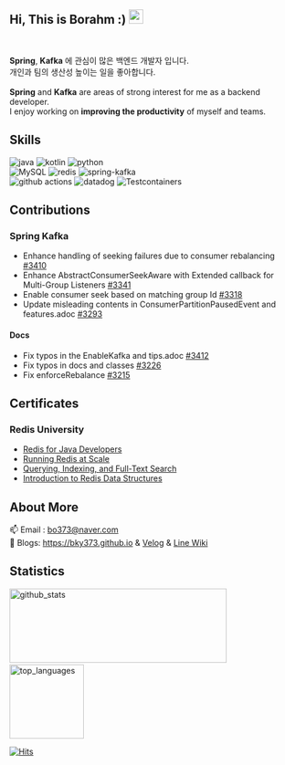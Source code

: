 <h2> Hi, This is Borahm :) <img src="https://media.giphy.com/media/hvRJCLFzcasrR4ia7z/giphy.gif" width="25px"> </h2>

<br/>

**Spring**, **Kafka** 에 관심이 많은 백엔드 개발자 입니다. <br>
개인과 팀의 생산성 높이는 일을 좋아합니다. <br><br>
**Spring** and **Kafka** are areas of strong interest for me as a backend developer. <br>
I enjoy working on **improving the productivity** of myself and teams.


## Skills 
<p>
  <img alt="java" src="https://img.shields.io/badge/-Java-FF7A59?style=flat-square&logo=java&logoColor=white" />
  <img alt="kotlin" src="https://img.shields.io/badge/-Kotlin-01B3E3?style=flat-square&logo=kotlin&logoColor=white" />
  <img alt="python" src="https://img.shields.io/badge/-Python-5881D8?style=flat-square&logo=python&logoColor=white" />
  <br>
  <img alt="MySQL" src="https://img.shields.io/badge/-MySQL-00758f?style=flat-square&logo=mysql&logoColor=white" />
  <img alt="redis" src="https://img.shields.io/badge/-Redis-ff4438?style=flat-square&logo=redis&logoColor=white" />
  <img alt="spring-kafka" src="https://img.shields.io/badge/-Spring Kafka-6db33f?style=flat-square&logo=spring&logoColor=white" />
  <br>
  <img alt="github actions" src="https://img.shields.io/badge/-Github Actions-313131?style=flat-square&logo=github&logoColor=white" />
  <img alt="datadog" src="https://img.shields.io/badge/-Datadog-632CA6?style=flat-square&logo=datadog&logoColor=white" />
  <img alt="Testcontainers" src="https://img.shields.io/badge/-Testcontainers-123456?style=flat-square&logo=Testcontainers&logoColor=white" />
</p>

## Contributions
### Spring Kafka
  - Enhance handling of seeking failures due to consumer rebalancing [#3410](https://github.com/spring-projects/spring-kafka/pull/3410)
  - Enhance AbstractConsumerSeekAware with Extended callback for Multi-Group Listeners [#3341](https://github.com/spring-projects/spring-kafka/pull/3341)
  - Enable consumer seek based on matching group Id [#3318](https://github.com/spring-projects/spring-kafka/pull/3318)
  - Update misleading contents in ConsumerPartitionPausedEvent and features.adoc [#3293](https://github.com/spring-projects/spring-kafka/pull/3293)
#### Docs
  - Fix typos in the EnableKafka and tips.adoc [#3412](https://github.com/spring-projects/spring-kafka/pull/3412)
  - Fix typos in docs and classes [#3226](https://github.com/spring-projects/spring-kafka/pull/3226)
  - Fix enforceRebalance [#3215](https://github.com/spring-projects/spring-kafka/pull/3215)

## Certificates
### Redis University
- [Redis for Java Developers](https://university.redis.com/certificates/f2ebf94e5d1f4c1c8d4fbe4f359061fd)
- [Running Redis at Scale](https://university.redis.com/certificates/64b35b38122945c5a04e9ac69b1c4646)
- [Querying, Indexing, and Full-Text Search](https://university.redis.com/certificates/e3a24c1d9dcc4170ba424489bd135c8f)
- [Introduction to Redis Data Structures](https://university.redis.com/certificates/34e701d242214c208525accbf4d371b2)


## About More
📫 Email : bo373@naver.com <br>
🌱 Blogs: https://bky373.github.io & [Velog](https://velog.io/@bky373/) & [Line Wiki](https://github.com/bky373/line-snipets/#Line-Wiki)

## Statistics
<p align="left">
  <img alt="github_stats" src="https://github-readme-stats.vercel.app/api?username=bky373&hide=stars&show_icons=true&theme=radical" width="380" height="130"/> &nbsp;
  <img alt="top_languages" src="https://github-readme-stats.vercel.app/api/top-langs/?username=bky373&layout=compact&theme=radical" height="130">
</p>

[![Hits](https://hits.seeyoufarm.com/api/count/incr/badge.svg?url=https%3A%2F%2Fgithub.com%2Fbky373%2Fhit-counter&count_bg=%23FF4EB6&title_bg=%23555555&icon=&icon_color=%23F934A8&title=hits&edge_flat=true)](https://hits.seeyoufarm.com)

<!--
Here are some ideas to get you started:

- 🔭 I’m currently working on ...
- 🌱 I’m currently learning ...
- 👯 I’m looking to collaborate on ...
- 🤔 I’m looking for help with ...
- 💬 Ask me about ...
- 📫 How to reach me: ...
- 😄 Pronouns: ...
- ⚡ Fun fact: ...
  --> 
